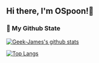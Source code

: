 ## Hi there, I'm OSpoon!👋

### 🌈 My Github State
[![Geek-James's github stats](https://github-readme-stats.vercel.app/api?username=OSpoon&show_icons=true&title_color=fff&icon_color=79ff97&text_color=9f9f9f&bg_color=151515)](https://github.com/OSpoon/OSpoon)
<!--
### 🎉 My Open Source Project
<a href="https://github.com/Geek-James/ddBuy">
  <img align="left" src="https://github-readme-stats.anuraghazra1.vercel.app/api/pin/?username=geek-james&repo=ddbuy&show_icons=true&title_color=fff&icon_color=79ff97&text_color=9f9f9f&bg_color=151515" />
</a>
-->
[![Top Langs](https://github-readme-stats.vercel.app/api/top-langs/?username=OSpoon&show_icons=true&title_color=fff&icon_color=79ff97&text_color=9f9f9f&bg_color=151515)](https://github.com/OSpoon/OSpoon)
<!--
**OSpoon/OSpoon** is a ✨ _special_ ✨ repository because its `README.md` (this file) appears on your GitHub profile.

Here are some ideas to get you started:

- 🔭 I’m currently working on ...
- 🌱 I’m currently learning ...
- 👯 I’m looking to collaborate on ...
- 🤔 I’m looking for help with ...
- 💬 Ask me about ...
- 📫 How to reach me: ...
- 😄 Pronouns: ...
- ⚡ Fun fact: ...
-->
